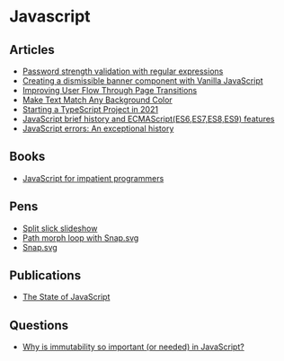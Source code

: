 # Javascript

## Articles

- [Password strength validation with regular expressions](https://www.zorched.net/2009/05/08/password-strength-validation-with-regular-expressions/)
- [Creating a dismissible banner component with Vanilla JavaScript](https://medium.com/front-end-weekly/creating-a-dismissible-banner-component-ad02493b1cc2)
- [Improving User Flow Through Page Transitions
  ](https://www.smashingmagazine.com/2016/07/improving-user-flow-through-page-transitions/)
- [Make Text Match Any Background Color](https://jfelix.info/blog/how-to-make-a-text-color-fit-any-background-color)
- [Starting a TypeScript Project in 2021](https://www.metachris.com/2021/04/starting-a-typescript-project-in-2021/)
- [JavaScript brief history and ECMAScript(ES6,ES7,ES8,ES9) features](https://medium.com/@madasamy/javascript-brief-history-and-ecmascript-es6-es7-es8-features-673973394df4)
- [JavaScript errors: An exceptional history](https://blog.appsignal.com/2019/10/17/javascript-errors-an-exceptional-history.html)

## Books

- [JavaScript for impatient programmers](https://exploringjs.com/impatient-js/toc.html)

## Pens

- [Split slick slideshow](https://codepen.io/supah/pen/zZaPeE)
- [Path morph loop with Snap.svg](https://codepen.io/loac-fr/pen/oXVJoj)
- [Snap.svg](http://jsfiddle.net/rgWLT/1/)

## Publications

- [The State of JavaScript](https://stateofjs.com/)

## Questions

- [Why is immutability so important (or needed) in JavaScript?](https://stackoverflow.com/questions/34385243/why-is-immutability-so-important-or-needed-in-javascript)
